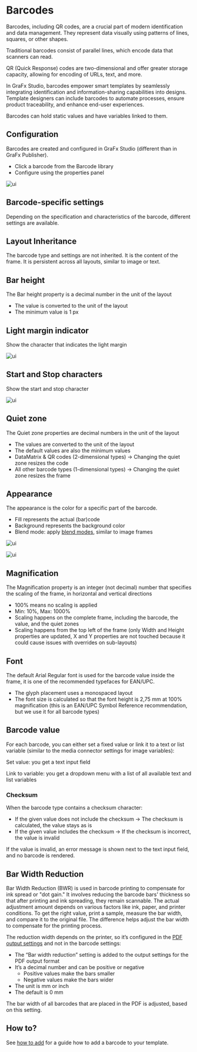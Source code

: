 # Barcodes

Barcodes, including QR codes, are a crucial part of modern identification and data management. They represent data visually using patterns of lines, squares, or other shapes. 

Traditional barcodes consist of parallel lines, which encode data that scanners can read.

QR (Quick Response) codes are two-dimensional and offer greater storage capacity, allowing for encoding of URLs, text, and more.

In GraFx Studio, barcodes empower smart templates by seamlessly integrating identification and information-sharing capabilities into designs. Template designers can include barcodes to automate processes, ensure product traceability, and enhance end-user experiences.

Barcodes can hold static values and have variables linked to them.

## Configuration

Barcodes are created and configured in GraFx Studio (different than in GraFx Publisher).

- Click a barcode from the Barcode library
- Configure using the properties panel

![ui](barcodes1.gif)

## Barcode-specific settings

Depending on the specification and characteristics of the barcode, different settings are available.

## Layout Inheritance

The barcode type and settings are not inherited. It is the content of the frame. It is persistent across all layouts, similar to image or text.

## Bar height

The Bar height property is a decimal number in the unit of the layout

- The value is converted to the unit of the layout
- The minimum value is 1 px

## Light margin indicator

Show the character that indicates the light margin

![ui](barcodes2.gif)

## Start and Stop characters

Show the start and stop character

![ui](barcodes3.gif)


## Quiet zone

The Quiet zone properties are decimal numbers in the unit of the layout

- The values are converted to the unit of the layout
- The default values are also the minimum values
- DataMatrix & QR codes (2-dimensional types) → Changing the quiet zone resizes the code
- All other barcode types (1-dimensional types) → Changing the quiet zone resizes the frame

## Appearance

The appearance is the color for a specific part of the barcode.

- Fill represents the actual (bar)code
- Background represents the background color
- Blend mode: apply [blend modes](/GraFx-Studio/concepts/blendmodes/), similar to image frames

![ui](qr1.png)

![ui](qr_blend.png)

## Magnification

The Magnification property is an integer (not decimal) number that specifies the scaling of the frame, in horizontal and vertical directions

- 100% means no scaling is applied
- Min: 10%, Max: 1000%
- Scaling happens on the complete frame, including the barcode, the value, and the quiet zones
- Scaling happens from the top left of the frame (only Width and Height properties are updated, X and Y properties are not touched because it could cause issues with overrides on sub-layouts)

## Font

The default Arial Regular font is used for the barcode value inside the frame, it is one of the recommended typefaces for EAN/UPC.

- The glyph placement uses a monospaced layout
- The font size is calculated so that the font height is 2,75 mm at 100% magnification (this is an EAN/UPC Symbol Reference recommendation, but we use it for all barcode types)

## Barcode value

For each barcode, you can either set a fixed value or link it to a text or list variable (similar to the media connector settings for image variables):

Set value: you get a text input field

Link to variable: you get a dropdown menu with a list of all available text and list variables

### Checksum

When the barcode type contains a checksum character:

- If the given value does not include the checksum → The checksum is calculated, the value stays as is
- If the given value includes the checksum → If the checksum is incorrect, the value is invalid 

If the value is invalid, an error message is shown next to the text input field, and no barcode is rendered.

## Bar Width Reduction


Bar Width Reduction (BWR) is used in barcode printing to compensate for ink spread or "dot gain." It involves reducing the barcode bars' thickness so that after printing and ink spreading, they remain scannable. The actual adjustment amount depends on various factors like ink, paper, and printer conditions. To get the right value, print a sample, measure the bar width, and compare it to the original file. The difference helps adjust the bar width to compensate for the printing process.

The reduction width depends on the printer, so it’s configured in the [PDF output settings](/GraFx-Studio/guides/output/settings/) and not in the barcode settings:

- The “Bar width reduction” setting is added to the output settings for the PDF output format
- It’s a decimal number and can be positive or negative
	- Positive values make the bars smaller
	- Negative values make the bars wider
- The unit is mm or inch
- The default is 0 mm

The bar width of all barcodes that are placed in the PDF is adjusted, based on this setting.

## How to?

See [how to add](/GraFx-Studio/guides/barcodes/add/) for a guide how to add a barcode to your template.